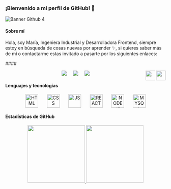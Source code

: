 ### ¡Bienvenido a mi perfil de GitHub!  👋
![Banner Github 4](https://user-images.githubusercontent.com/95386519/169545433-9fd61cf1-30e6-4d30-b5e6-16f57ee57bff.png)

#### Sobre mí
 <p text-align="justify">Hola, soy María, Ingeniera Industrial y Desarrolladora Frontend, siempre estoy en búsqueda de cosas nuevas por aprender ✨, si quieres saber más de mí o contactarme estas invitado a pasarte por los siguientes enlaces:</p> 
#### 

<p align="center">
  <img align='right' src='https://media.giphy.com/media/S8CJHntQpUzLJXuwHi/giphy.gif'  height='30"'>&nbsp;&nbsp;&nbsp;&nbsp;
  <a href="mailto:maria.sol.barbaran@gmail.com"><img src="https://img.shields.io/badge/gmail-%23D14836.svg?&style=for-the-badge&logo=gmail&logoColor=white" /></a>&nbsp;&nbsp;&nbsp;&nbsp;
  <a href="#"><img src="https://img.shields.io/badge/linkedin-%230077B5.svg?&style=for-the-badge&logo=linkedin&logoColor=white" /></a>&nbsp;&nbsp;&nbsp;&nbsp;
  <a href="#"><img src="https://img.shields.io/badge/Portfolio-%23000000.svg?style=for-the-badge&logo=firefox&logoColor=#FF7139" /></a>&nbsp;&nbsp;&nbsp;&nbsp;
  <img align='right' src='https://media.giphy.com/media/S8CJHntQpUzLJXuwHi/giphy.gif'  height='30"'>
</p>

#### Lenguajes y tecnologías

<div align="center" >
  <img align="center" alt="HTML" height="42" width="40"  src="https://cdn.jsdelivr.net/gh/devicons/devicon/icons/html5/html5-original.svg" />&nbsp;&nbsp;&nbsp;&nbsp;&nbsp;&nbsp;
  <img align="center" alt="CSS" height="42" width="40"  src="https://cdn.jsdelivr.net/gh/devicons/devicon/icons/css3/css3-original.svg" />&nbsp;&nbsp;&nbsp;&nbsp;&nbsp;&nbsp;
  <img align="center" alt="JS" height="42" width="40"  src="https://cdn.jsdelivr.net/gh/devicons/devicon/icons/javascript/javascript-original.svg" />&nbsp;&nbsp;&nbsp;&nbsp;&nbsp;&nbsp;
  <img align="center" alt="REACT" height="42" width="40"  src="https://cdn.jsdelivr.net/gh/devicons/devicon/icons/react/react-original.svg" />&nbsp;&nbsp;&nbsp;&nbsp;&nbsp;&nbsp;
  <img align="center" alt="NODEJS" height="42" width="40"  src="https://cdn.jsdelivr.net/gh/devicons/devicon/icons/nodejs/nodejs-original.svg" />&nbsp;&nbsp;&nbsp;&nbsp;&nbsp;&nbsp;
  <img align="center" alt="MYSQL" height="42" width="40" src="https://cdn.jsdelivr.net/gh/devicons/devicon/icons/mysql/mysql-original-wordmark.svg" />       
</div>       

#### Estadísticas de GitHub

<div align="center">
  <a href="https://github.com/msbarbaran">
  <img height="180em" src="https://github-readme-stats.vercel.app/api?username=msbarbaran&theme=vision-friendly-dark&show_icons=true"/>
  <img height="180em" src="https://github-readme-stats.vercel.app/api/top-langs/?username=msbarbaran&layout=compact&langs_count=7&theme=vision-friendly-dark"/> 
</div>
